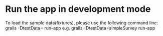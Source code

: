 Run the app in development mode
===============================
To load the sample data(fixtures), please use the following command line:
	grails -DtestData=<fixtureName> run-app
e.g.
	grails -DtestData=simpleSurvey run-app